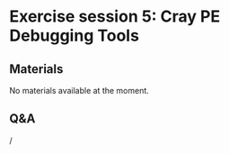# Exercise session 5: Cray PE Debugging Tools

<!--
Exercises are in `Exercises/HPE/day2/debugging`.

Try the debugging tools in this subdirectory.
There are `Readme.md` files in every directory with more information.
-->


## Materials

No materials available at the moment.

<!--
Temporary location of materials (for the lifetime of the training project):

-   See `/project/project_465000644/Slides/HPE/Exercises_day2.pdf` or
    `/project/project_465000644/Slides/HPE/Exercises.pdf` (whichever is present).

-   Exercise files in `/project/project_465000644/Exercises/HPE/day2/debugging`

Temporary web-available materials:

-    Overview exercise assignments day 1+2 temporarily available on
     [this link](https://462000265.lumidata.eu/4day-20231003/files/LUMI-4day-20231003-1_Exercises_day2.pdf)
-->

<!--
Archived materials on LUMI:

-   Exercise assignments in `/appl/local/training/4day-20231003/files/LUMI-4day-20231003-Exercises_HPE.pdf`

-   Exercises as bizp2-compressed tar file in
   `/appl/local/training/4day-20231003/files/LUMI-4day-20231003-Exercises_HPE.tar.bz2`

-   Exercises as uncompressed tar file in
   `/appl/local/training/4day-20231003/files/LUMI-4day-20231003-Exercises_HPE.tar`
-->


## Q&A

/
